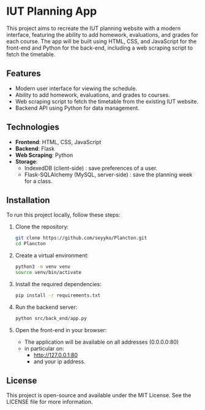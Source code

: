 
# IUT Planning App

This project aims to recreate the IUT planning website with a modern interface, featuring the ability to add homework, evaluations, and grades for each course. The app will be built using HTML, CSS, and JavaScript for the front-end and Python for the back-end, including a web scraping script to fetch the timetable.

## Features
- Modern user interface for viewing the schedule.
- Ability to add homework, evaluations, and grades to courses.
- Web scraping script to fetch the timetable from the existing IUT website.
- Backend API using Python for data management.

## Technologies
- **Frontend**: HTML, CSS, JavaScript
- **Backend**: Flask
- **Web Scraping**: Python
- **Storage**:
   - IndexedDB (client-side) : save preferences of a user.
   - Flask-SQLAlchemy (MySQL, server-side) : save the planning week for a class.

## Installation
To run this project locally, follow these steps:

1. Clone the repository:
   ```bash
   git clone https://github.com/seyyko/Plancton.git
   cd Plancton
   ```

2. Create a virtual environment:
   ```bash
   python3 -m venv venv
   source venv/bin/activate
   ```

3. Install the required dependencies:
   ```bash
   pip install -r requirements.txt
   ```

4. Run the backend server:
   ```bash
   python src/back_end/app.py
   ```

5. Open the front-end in your browser:
   - The application will be available on all addresses (0.0.0.0:80)
   - in particular on:
      - http://127.0.0.1:80
      - and your ip address.

## License
This project is open-source and available under the MIT License. See the LICENSE file for more information.
